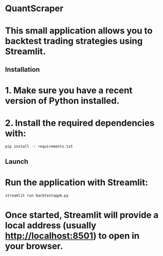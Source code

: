 # QuantScraper

# This small application allows you to backtest trading strategies using Streamlit.

## Installation

# 1. Make sure you have a recent version of Python installed.
# 2. Install the required dependencies with:
```bash
pip install -r requirements.txt
````

## Launch

# Run the application with Streamlit:

```bash
streamlit run backtestapp6.py
```

# Once started, Streamlit will provide a local address (usually [http://localhost:8501](http://localhost:8501)) to open in your browser.

